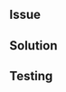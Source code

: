 ## Issue
<!-- Please describe the current behavior that you are modifying. -->

## Solution
<!-- Please describe your changes -->

## Testing
<!-- Please describe the necessary steps for test your PR -->